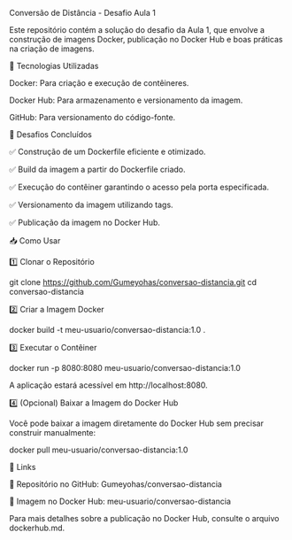 Conversão de Distância - Desafio Aula 1

Este repositório contém a solução do desafio da Aula 1, que envolve a construção de imagens Docker, publicação no Docker Hub e boas práticas na criação de imagens.

🚀 Tecnologias Utilizadas

Docker: Para criação e execução de contêineres.

Docker Hub: Para armazenamento e versionamento da imagem.

GitHub: Para versionamento do código-fonte.

📌 Desafios Concluídos

✅ Construção de um Dockerfile eficiente e otimizado.

✅ Build da imagem a partir do Dockerfile criado.

✅ Execução do contêiner garantindo o acesso pela porta especificada.

✅ Versionamento da imagem utilizando tags.

✅ Publicação da imagem no Docker Hub.

📥 Como Usar

1️⃣ Clonar o Repositório

git clone https://github.com/Gumeyohas/conversao-distancia.git
cd conversao-distancia

2️⃣ Criar a Imagem Docker

docker build -t meu-usuario/conversao-distancia:1.0 .

3️⃣ Executar o Contêiner

docker run -p 8080:8080 meu-usuario/conversao-distancia:1.0

A aplicação estará acessível em http://localhost:8080.

4️⃣ (Opcional) Baixar a Imagem do Docker Hub

Você pode baixar a imagem diretamente do Docker Hub sem precisar construir manualmente:

docker pull meu-usuario/conversao-distancia:1.0

🔗 Links

📂 Repositório no GitHub: Gumeyohas/conversao-distancia

🐳 Imagem no Docker Hub: meu-usuario/conversao-distancia

Para mais detalhes sobre a publicação no Docker Hub, consulte o arquivo dockerhub.md.
